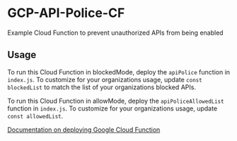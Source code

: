 # GCP-API-Police-CF
Example Cloud Function to prevent unauthorized APIs from being enabled

## Usage
To run this Cloud Function in blockedMode, deploy the `apiPolice` function in `index.js`. To customize for your organizations usage, update `const blockedList` to match the list of your organizations blocked APIs.

To run this Cloud Function in allowMode, deploy the `apiPoliceAllowedList` function in `index.js`. To customize for your organizations usage, update `const allowedList`.

[Documentation on deploying Google Cloud Function](https://cloud.google.com/functions/docs/deploying/)
